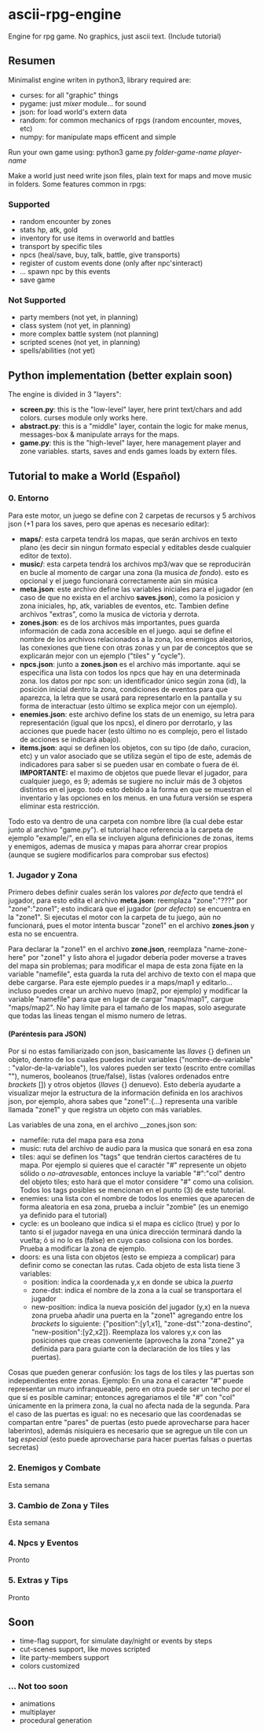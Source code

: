 # ascii-rpg-engine
Engine for rpg game. No graphics, just ascii text. (Include tutorial)

## Resumen
Minimalist engine writen in python3, library required are:
- curses: for all "graphic" things
- pygame: just _mixer_ module... for sound
- json: for load world's extern data
- random: for common mechanics of rpgs (random encounter, moves, etc)
- numpy: for manipulate maps efficent and simple

Run your own game using: python3 game.py _folder-game-name_ _player-name_

Make a world just need write json files, plain text for maps and move music in folders. Some features common in rpgs:
### Supported
- random encounter by zones
- stats hp, atk, gold
- inventory for use items in overworld and battles
- transport by specific tiles
- npcs (heal/save, buy, talk, battle, give transports)
- register of custom events done (only after npc'sinteract)
- ... spawn npc by this events
- save game

### Not Supported
- party members (not yet, in planning)
- class system (not yet, in planning)
- more complex battle system (not planning)
- scripted scenes (not yet, in planning)
- spells/abilities (not yet)

## Python implementation (better explain soon)
The engine is divided in 3 "layers":
- __screen.py__: this is the "low-level" layer, here print text/chars and add colors. curses module only works here.
- __abstract.py__: this is a "middle" layer, contain the logic for make menus, messages-box & manipulate arrays for the maps.
- __game.py__: this is the "high-level" layer, here management player and zone variables. starts, saves and ends games loads by extern files.

## Tutorial to make a World (Español)

### 0. Entorno
Para este motor, un juego se define con 2 carpetas de recursos y 5 archivos json (+1 para los saves, pero que apenas es necesario editar):

- __maps/__: esta carpeta tendrá los mapas, que serán archivos en texto plano (es decir sin ningun formato especial y editables desde cualquier editor de texto).
- __music/__: esta carpeta tendrá los archivos mp3/wav que se reproducirán en bucle al momento de cargar una zona (la musica _de fondo_). esto es opcional y el juego funcionará correctamente aún sin música
- __meta.json__: este archivo define las variables iniciales para el jugador (en caso de que no exista en el archivo __saves.json__), como la posicion y zona iniciales, hp, atk, variables de eventos, etc. Tambien define archivos "extras", como la musica de victoria y derrota.
- __zones.json__: es de los archivos más importantes, pues guarda información de cada zona accesible en el juego. aqui se define el nombre de los archivos relacionados a la zona, los enemigos aleatorios, las conexiones que tiene con otras zonas y un par de conceptos que se explicarán mejor con un ejemplo ("tiles" y "cycle").
- __npcs.json__: junto a __zones.json__ es el archivo más importante. aqui se especifica una lista con todos los npcs que hay en una determinada zona. los datos por npc son: un identificador único según zona (id), la posición inicial dentro la zona, condiciones de eventos para que aparezca, la letra que se usará para representarlo en la pantalla y su forma de interactuar (esto último se explica mejor con un ejemplo).
- __enemies.json__: este archivo define los stats de un enemigo, su letra para representación (igual que los npcs), el dinero por derrotarlo, y las acciones que puede hacer (esto último no es complejo, pero el listado de acciones se indicará abajo).
- __items.json__: aqui se definen los objetos, con su tipo (de daño, curacion, etc) y un valor asociado que se utiliza según el tipo de este, además de indicadores para saber si se pueden usar en combate o fuera de él. __IMPORTANTE:__ el maximo de objetos que puede llevar el jugador, para cualquier juego, es 9; además se sugiere no incluir más de 3 objetos distintos en el juego. todo esto debido a la forma en que se muestran el inventario y las opciones en los menus. en una futura versión se espera eliminar esta restricción.

Todo esto va dentro de una carpeta con nombre libre (la cual debe estar junto al archivo "game.py"). el tutorial hace referencia a la carpeta de ejemplo "example/", en ella se incluyen alguna definiciones de zonas, items y enemigos, ademas de musica y mapas para ahorrar crear propios (aunque se sugiere modificarlos para comprobar sus efectos)

### 1. Jugador y Zona
Primero debes definir cuales serán los valores _por defecto_ que tendrá el jugador, para esto edita el archivo __meta.json__: reemplaza "zone":"???" por "zone":"zone1"; esto indicará que el jugador (_por defecto_) se encuentra en la "zone1". Si ejecutas el motor con la carpeta de tu juego, aún no funcionará, pues el motor intenta buscar "zone1" en el archivo __zones.json__ y esta no se encuentra.

Para declarar la "zone1" en el archivo __zone.json__, reemplaza "name-zone-here" por "zone1" y listo ahora el jugador debería poder moverse a traves del mapa sin problemas; para modificar el mapa de esta zona fijate en la variable "namefile", esta guarda la ruta del archivo de texto con el mapa que debe cargarse. Para este ejemplo puedes ir a maps/map1 y editarlo... incluso puedes crear un archivo nuevo (map2, por ejemplo) y modificar la variable "namefile" para que en lugar de cargar "maps/map1", cargue "maps/map2". No hay límite para el tamaño de los mapas, solo asegurate que todas las lineas tengan el mismo numero de letras.

#### (Paréntesis para JSON)
Por si no estas familiarizado con json, basicamente las _llaves_ {} definen un objeto, dentro de los cuales puedes incluir variables ("nombre-de-variable" : "valor-de-la-variable"), los valores pueden ser texto (escrito entre comillas ""), numeros, booleanos (true/false), listas (valores ordenados entre _brackets_ []) y otros objetos (_llaves_ {} denuevo). Esto debería ayudarte a visualizar mejor la estructura de la información definida en los arachivos json, por ejemplo, ahora sabes que "zone1":{...} representa una varible llamada "zone1" y que registra un objeto con más variables.

Las variables de una zona, en el archivo __zones.json son:
- namefile: ruta del mapa para esa zona
- music: ruta del archivo de audio para la musica que sonará en esa zona
- tiles: aqui se definen los "tags" que tendrán ciertos caractéres de tu mapa. Por ejemplo si quieres que el caractér "#" represente un objeto sólido o _no-atravesable_, entonces incluye la variable "#":"col" dentro del objeto tiles; esto hará que el motor considere "#" como una colision. Todos los tags posibles se mencionan en el punto (3) de este tutorial.
- enemies: una lista con el nombre de todos los enemies que aparecen de forma aleatoria en esa zona, prueba a incluir "zombie" (es un enemigo ya definido para el tutorial)
- cycle: es un booleano que indica si el mapa es cíclico (true) y por lo tanto si el jugador navega en una única dirección terminará dando la vuelta; ó si no lo es (false) en cuyo caso colisiona con los bordes. Prueba a modificar la zona de ejemplo.
- doors: es una lista con objetos (esto se empieza a complicar) para definir como se conectan las rutas. Cada objeto de esta lista tiene 3 variables:
  - position: indica la coordenada y,x en donde se ubica la _puerta_
  - zone-dst: indica el nombre de la zona a la cual se transportara el jugador
  - new-position: indica la nueva posición del jugador (y,x) en la nueva zona
prueba añadir una puerta en la "zone1" agregando entre los _brackets_ lo siguiente: {"position":[y1,x1], "zone-dst":"zona-destino", "new-position":[y2,x2]}. Reemplaza los valores y,x con las posiciones que creas conveniente (aprovecha la zona "zone2" ya definida para para guiarte con la declaración de los tiles y las puertas).

Cosas que pueden generar confusión: los tags de los tiles y las puertas son independientes entre zonas. Ejemplo: En una zona el caracter "#" puede representar un muro infranqueable, pero en otra puede ser un techo por el que sí es posible caminar; entonces agregariamos el tile "#" con "col" únicamente en la primera zona, la cual no afecta nada de la segunda. Para el caso de las puertas es igual: no es necesario que las coordenadas se compartan entre "pares" de puertas (esto puede aprovecharse para hacer laberintos), además nisiquiera es necesario que se agregue un tile con un tag _especial_ (esto puede aprovecharse para hacer puertas falsas o puertas secretas)

### 2. Enemigos y Combate

Esta semana

### 3. Cambio de Zona y Tiles

Esta semana

### 4. Npcs y Eventos

Pronto

### 5. Extras y Tips

Pronto

## Soon
- time-flag support, for simulate day/night or events by steps
- cut-scenes support, like moves scripted
- lite party-members support
- colors customized

### ... Not too soon
- animations
- multiplayer
- procedural generation